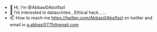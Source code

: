 - 👋 Hi, I’m @Abbasi0Abolfazl
- 👀 I’m interested in datascintes , Ethical hack , ...
- 📫 How to reach me https://twitter.com/Abbasi0Abolfazl on twitter and email in a.abbasi5775@gmail.com

<!---
Abbasi0Abolfazl/Abbasi0Abolfazl is a ✨ special ✨ repository because its `README.md` (this file) appears on your GitHub profile.
You can click the Preview link to take a look at your changes.
--->

